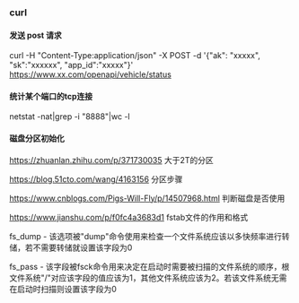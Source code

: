 ### curl

#### 发送 post 请求

curl -H "Content-Type:application/json" -X POST -d '{"ak": "xxxxx", "sk":"xxxxxx", "app_id":"xxxxx"}' https://www.xx.com/openapi/vehicle/status



#### 统计某个端口的tcp连接

 netstat -nat|grep -i "8888"|wc -l



#### 磁盘分区初始化

https://zhuanlan.zhihu.com/p/371730035  大于2T的分区

https://blog.51cto.com/wang/4163156 分区步骤

https://www.cnblogs.com/Pigs-Will-Fly/p/14507968.html  判断磁盘是否使用

https://www.jianshu.com/p/f0fc4a3683d1 fstab文件的作用和格式

fs_dump - 该选项被"dump"命令使用来检查一个文件系统应该以多快频率进行转储，若不需要转储就设置该字段为0

fs_pass - 该字段被fsck命令用来决定在启动时需要被扫描的文件系统的顺序，根文件系统"/"对应该字段的值应该为1，其他文件系统应该为2。若该文件系统无需在启动时扫描则设置该字段为0

